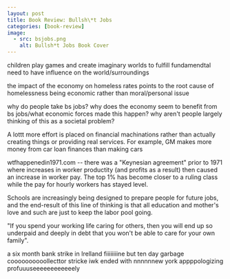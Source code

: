 ```yaml
---
layout: post
title: Book Review: Bullsh\*t Jobs
categories: [book-review]
image:
  - src: bsjobs.png
    alt: Bullsh*t Jobs Book Cover
---
```


children play games and create imaginary worlds to fulfill fundamendtal need to have influence on the world/surroundings

the impact of the economy on homeless rates points to the root cause of homelessness being economic rather than moral/personal issue

why do people take bs jobs?
why does the economy seem to benefit from bs jobs/what economic forces made this happen?
why aren't people largely thinking of this as a societal problem?

 A lottt more effort is placed on financial machinations rather than actually creating things or providing real services. For example, GM makes more money from car loan finances than making cars

 wtfhappenedin1971.com -- there was a "Keynesian agreement" prior to 1971 where increases in worker productity (and profits as a result) then caused an increase in worker pay. The top 1% has become closer to a ruling class while the pay for hourly workers has stayed level.

 Schools are increasingly being designed to prepare people for future jobs, and the end-result of this line of thinking is that all education and mother's love and such are just to keep the labor pool going.

 "If you spend your working life caring for others, then you will end up so underpaid and deeply in debt that you won't be able to care for your own family".

 a six month bank strike in Irelland fiiiiiiiine but ten day garbage coooooooooollecttor stricke iwk          ended with nnnnnnew york appppologizing profuuuseeeeeeeeeeeely
